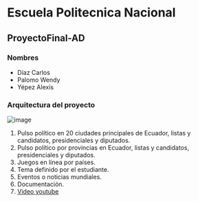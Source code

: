 # Escuela Politecnica Nacional
## ProyectoFinal-AD
### Nombres 
- Díaz Carlos
- Palomo Wendy
- Yépez Alexis

### Arquitectura del proyecto
![image](https://user-images.githubusercontent.com/58042087/133706443-18c84408-2c39-42bc-9f95-2ff139ec375c.png)


1. Pulso político en 20 ciudades principales de Ecuador, listas y candidatos, presidenciales y diputados.
2. Pulso político por provincias en Ecuador, listas y candidatos, presidenciales y diputados.
3. Juegos en línea por países.
4. Tema definido por el estudiante.
5. Eventos o noticias mundiales.
6. Documentación.
7. [Video youtube](https://youtu.be/yPs9caaeNo0)

